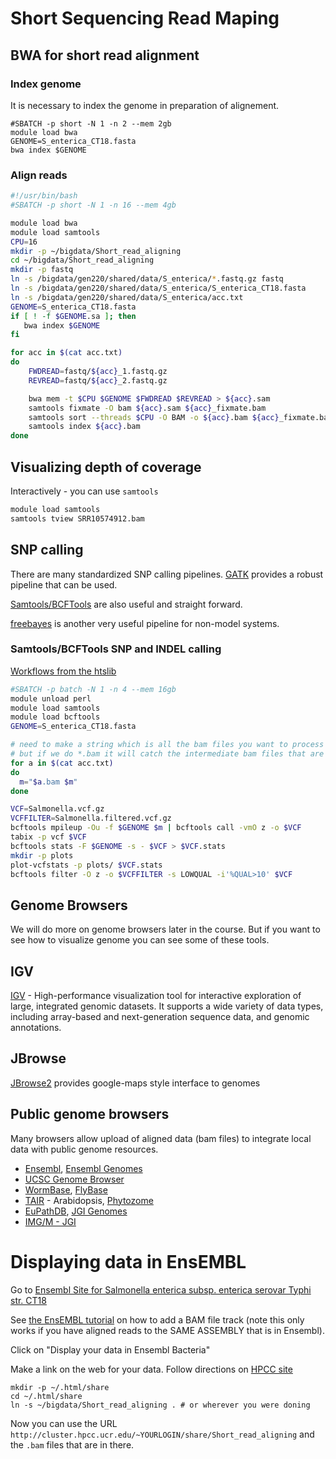 # Short Sequencing Read Maping

## BWA for short read alignment

### Index genome

It is necessary to index the genome in preparation of alignement.

```
#SBATCH -p short -N 1 -n 2 --mem 2gb
module load bwa
GENOME=S_enterica_CT18.fasta
bwa index $GENOME
```

### Align reads

```bash
#!/usr/bin/bash
#SBATCH -p short -N 1 -n 16 --mem 4gb

module load bwa
module load samtools
CPU=16
mkdir -p ~/bigdata/Short_read_aligning
cd ~/bigdata/Short_read_aligning
mkdir -p fastq
ln -s /bigdata/gen220/shared/data/S_enterica/*.fastq.gz fastq
ln -s /bigdata/gen220/shared/data/S_enterica/S_enterica_CT18.fasta
ln -s /bigdata/gen220/shared/data/S_enterica/acc.txt
GENOME=S_enterica_CT18.fasta
if [ ! -f $GENOME.sa ]; then
   bwa index $GENOME
fi

for acc in $(cat acc.txt)
do
	FWDREAD=fastq/${acc}_1.fastq.gz
	REVREAD=fastq/${acc}_2.fastq.gz

	bwa mem -t $CPU $GENOME $FWDREAD $REVREAD > ${acc}.sam
	samtools fixmate -O bam ${acc}.sam ${acc}_fixmate.bam
	samtools sort --threads $CPU -O BAM -o ${acc}.bam ${acc}_fixmate.bam
	samtools index ${acc}.bam
done

```

## Visualizing depth of coverage

Interactively - you can use `samtools`

```bash
module load samtools
samtools tview SRR10574912.bam
```

## SNP calling

There are many standardized SNP calling pipelines. [GATK](https://software.broadinstitute.org/gatk/) provides a robust pipeline that can be used.

[Samtools/BCFTools](http://www.htslib.org/) are also useful and straight forward.

[freebayes](https://github.com/ekg/freebayes) is another very useful pipeline for non-model systems.

### Samtools/BCFTools SNP and INDEL calling

[Workflows from the htslib](http://www.htslib.org/workflow/)

```bash
#SBATCH -p batch -N 1 -n 4 --mem 16gb
module unload perl
module load samtools
module load bcftools
GENOME=S_enterica_CT18.fasta

# need to make a string which is all the bam files you want to process
# but if we do *.bam it will catch the intermediate bam files that are in the folder
for a in $(cat acc.txt)
do
  m="$a.bam $m"
done

VCF=Salmonella.vcf.gz
VCFFILTER=Salmonella.filtered.vcf.gz
bcftools mpileup -Ou -f $GENOME $m | bcftools call -vmO z -o $VCF
tabix -p vcf $VCF
bcftools stats -F $GENOME -s - $VCF > $VCF.stats
mkdir -p plots
plot-vcfstats -p plots/ $VCF.stats
bcftools filter -O z -o $VCFFILTER -s LOWQUAL -i'%QUAL>10' $VCF
```

## Genome Browsers

We will do more on genome browsers later in the course. But if you want to see how to visualize genome you can see some of these tools.

## IGV

[IGV](http://software.broadinstitute.org/software/igv/) -
High-performance visualization tool for interactive exploration of
large, integrated genomic datasets. It supports a wide variety of data
types, including array-based and next-generation sequence data, and
genomic annotations.

## JBrowse

[JBrowse2](https://jbrowse.org/jb2/) provides google-maps style interface to genomes

## Public genome browsers

Many browsers allow upload of aligned data (bam files) to integrate
local data with public genome resources.

* [Ensembl](http://ensembl.org), [Ensembl Genomes](http://ensemblgenomes.org/)
* [UCSC Genome Browser](https://genome.ucsc.edu/)
* [WormBase](https://www.wormbase.org/), [FlyBase](https://flybase.org/)
* [TAIR](https://www.arabidopsis.org/index.jsp) - Arabidopsis, [Phytozome](https://phytozome.jgi.doe.gov/pz/portal.html)
* [EuPathDB](http://eupathdb.org/), [JGI Genomes](https://genome.jgi.doe.gov/portal/)
* [IMG/M - JGI](https://img.jgi.doe.gov/)

# Displaying data in EnsEMBL

Go to [Ensembl Site for Salmonella enterica subsp. enterica serovar Typhi str. CT18](https://bacteria.ensembl.org/Salmonella_enterica_subsp_enterica_serovar_typhi_str_ct18/Info/Index/)

See [the EnsEMBL tutorial](https://ensembl.org/info/website/upload/index.html) on how to add a BAM file track (note this only works if you have aligned reads to the SAME ASSEMBLY that is in Ensembl).

Click on "Display your data in Ensembl Bacteria"

Make a link on the web for your data. Follow directions on [HPCC site](https://hpcc.ucr.edu/manuals_linux-cluster_sharing.html)
```
mkdir -p ~/.html/share
cd ~/.html/share
ln -s ~/bigdata/Short_read_aligning . # or wherever you were doning
```

Now you can use the URL `http://cluster.hpcc.ucr.edu/~YOURLOGIN/share/Short_read_aligning` and the `.bam` files that are in there.
